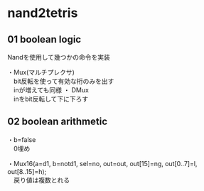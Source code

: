 # nand2tetris

## 01 boolean logic

Nandを使用して幾つかの命令を実装

・Mux(マルチプレクサ)  
　bit反転を使って有効な桁のみを出す  
　inが増えても同様
・ DMux  
　inをbit反転して下に下ろす  

## 02 boolean arithmetic

・b=false  
　0埋め  

・Mux16(a=d1, b=notd1, sel=no, out=out, out[15]=ng, out[0..7]=l, out[8..15]=h);  
　戻り値は複数とれる  